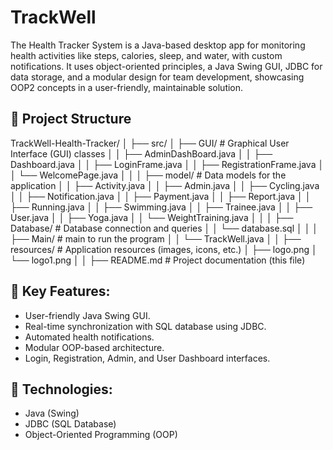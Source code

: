 # TrackWell
The Health Tracker System is a Java-based desktop app for monitoring health activities like steps, calories, sleep, and water, with custom notifications. It uses object-oriented principles, a Java Swing GUI, JDBC for data storage, and a modular design for team development, showcasing OOP2 concepts in a user-friendly, maintainable solution.

## 📂 Project Structure
TrackWell-Health-Tracker/
│
├── src/
│ ├── GUI/ # Graphical User Interface (GUI) classes
│ │ ├── AdminDashBoard.java
│ │ ├── Dashboard.java
│ │ ├── LoginFrame.java
│ │ ├── RegistrationFrame.java
│ │ └── WelcomePage.java
│ │
│ ├── model/ # Data models for the application
│ │ ├── Activity.java
│ │ ├── Admin.java
│ │ ├── Cycling.java
│ │ ├── Notification.java
│ │ ├── Payment.java
│ │ ├── Report.java
│ │ ├── Running.java
│ │ ├── Swimming.java
│ │ ├── Trainee.java
│ │ ├── User.java
│ │ ├── Yoga.java
│ │ └── WeightTraining.java
│ │
│ ├── Database/ # Database connection and queries
│ │ └── database.sql
│ │
│ ├── Main/ # main to run the program 
│ │ └── TrackWell.java
│ │
├── resources/ # Application resources (images, icons, etc.)
│ ├── logo.png
│ └── logo1.png
│
│
├── README.md # Project documentation (this file)

## 📌 Key Features:
- User-friendly Java Swing GUI.
- Real-time synchronization with SQL database using JDBC.
- Automated health notifications.
- Modular OOP-based architecture.
- Login, Registration, Admin, and User Dashboard interfaces.

## 💾 Technologies:
- Java (Swing)
- JDBC (SQL Database)
- Object-Oriented Programming (OOP)


